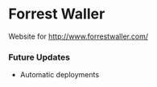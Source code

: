 Forrest Waller
======

Website for http://www.forrestwaller.com/

### Future Updates ###

* Automatic deployments
